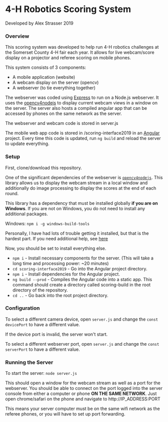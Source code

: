 # 4-H Robotics Scoring System

Developed by Alex Strasser 2019

### Overview

This scoring system was developed to help run 4-H robotics challenges at the Somerset County 4-H fair each year. It allows for live webcam/score display on a projector and referee scoring on mobile phones.

This system consists of 3 components:
- A mobile application (website)
- A webcam display on the server (opencv)
- A webserver (to tie everything together)

The webserver was coded using [Express](https://expressjs.com/) to run on a Node.js webserver. It uses the [opencv4nodejs](https://github.com/justadudewhohacks/opencv4nodejs) to display current webcam views in a window on the server. The server also hosts a compiled angular app that can be accessed by phones on the same network as the server.

The webserver and webcam code is stored in server.js

The mobile web app code is stored in /scoring-interface2019 in an [Angular](https://angular.io/) project. Every time this code is updated, run `ng build` and reload the server to update everything.

### Setup

First, clone/download this repository.

One of the significant dependencies of the webserver is [`opencv4nodejs`](https://github.com/justadudewhohacks/opencv4nodejs). This library allows us to display the webcam stream in a local window and additionally do image processing to display the scores at the end of each round.

This library has a dependency that must be installed globally **if you are on Windows**. If you are not on Windows, you do not need to install any additional packages.

Windows: `npm i -g windows-build-tools`

Personally, I have had lots of trouble getting it installed, but that is the hardest part. If you need additional help, see [here](https://github.com/felixrieseberg/windows-build-tools#readme)

Now, you should be set to install everything else.
- `npm i` - Install necessary components for the server. (This will take a long time and processing power: ~20 minutes)
- `cd scoring-interface2019` - Go into the Angular project directory.
- `npm i` - Install dependencies for the Angular project.
- `ng build --prod` - Compiles the Angular code into a static app. This command should create a directory called scoring-build in the root directory of the repository.
- `cd ..` - Go back into the root project directory.

### Configuration

To select a different camera device, open `server.js` and change the `const devicePort` to have a different value.

If the device port is invalid, the server won't start.

To select a different webserver port, open `server.js` and change the `const serverPort` to have a different value.

### Running the Server

To start the server: `node server.js`

This should open a window for the webcam stream as well as a port for the webserver. You should be able to connect on the port logged into the server console from either a computer or phone **ON THE SAME NETWORK**. Just open chrome/safari on the phone and navigate to http://IP_ADDRESS:PORT

This means your server computer must be on the same wifi network as the referee phones, or you will have to set up port forwarding.

